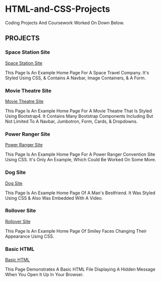 # HTML-and-CSS-Projects
Coding Projects And Coursework Worked On Down Below.

<h2>PROJECTS</h2>

<h3>Space Station Site</h3>

[Space Station Site](https://github.com/MJ231/HTML-and-CSS-Projects/blob/3e19e0d352209df3dba62a10818f6791eaadab69/Project/index.html)

This Page Is An Example Home Page For A Space Travel Company. It's Styled Using CSS, & Contains A Navbar, Image Containers, & A Form.

<h3>Movie Theatre Site</h3>

[Movie Theatre Site](https://github.com/MJ231/HTML-and-CSS-Projects/blob/0a3ddbe7cbe6f1edb989ddea32cf5dc76e46138b/Bootstrap4_Project/academy_cinemas.html)

This Page Is An Example Home Page For A Movie Theatre That Is Styled Using Bootstrap4. It Contains Many Bootstrap Components Including But Not Limited To A Navbar, Jumbotron, Form, Cards, & Dropdowns.

<h3>Power Ranger Site</h3>

[Power Ranger Site](https://github.com/MJ231/HTML-and-CSS-Projects/blob/0c0e40146b80c08e9bf5ff339c088fd65aeeaaee/One-Page%20Website/one_page_website.html)

This Page Is An Example Home Page For A Power Ranger Convention Site Using CSS. It's Only An Example, Which Could Be Worked On Some More.

<h3>Dog Site</h3>

[Dog Site](https://github.com/MJ231/HTML-and-CSS-Projects/blob/62daa14a8f56246ff6307e3431b00c4b4564cdc6/Assignment.html)

This Page Is An Example Home Page Of A Man's Bestfriend. It Was Styled Using CSS & Also Was Embedded With A Video.

<h3>Rollover Site</h3>

[Rollover Site](https://github.com/MJ231/HTML-and-CSS-Projects/blob/182b21eb8137881478dc0e70a11927b5e70bc16c/Project/basic_css_demo_1.html)

This Page Is An Example Home Page Of Smiley Faces Changing Their Appearance Using CSS.

<h3>Basic HTML</h3>

[Basic HTML](https://github.com/MJ231/HTML-and-CSS-Projects/blob/82acbb8bcf344cee3d5328f7734db09c14b68b9e/Basic_HTML_and_Javascript_1/Basic_HTML_1.html)

This Page Demonstrates A Basic HTML File Displaying A Hidden Message When You Open It Up In Your Browser. 
